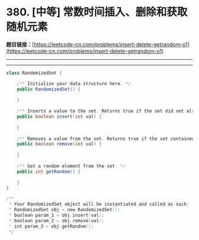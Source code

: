 # 380. [中等] 常数时间插入、删除和获取随机元素

**题目链接：**[https://leetcode-cn.com/problems/insert-delete-getrandom-o1](https://leetcode-cn.com/problems/insert-delete-getrandom-o1)

---

<Cards card="leetcode_380_insert-delete-getrandom-o1"></Cards>

---

```java
class RandomizedSet {

    /** Initialize your data structure here. */
    public RandomizedSet() {
        
    }
    
    /** Inserts a value to the set. Returns true if the set did not already contain the specified element. */
    public boolean insert(int val) {
        
    }
    
    /** Removes a value from the set. Returns true if the set contained the specified element. */
    public boolean remove(int val) {
        
    }
    
    /** Get a random element from the set. */
    public int getRandom() {
        
    }
}

/**
 * Your RandomizedSet object will be instantiated and called as such:
 * RandomizedSet obj = new RandomizedSet();
 * boolean param_1 = obj.insert(val);
 * boolean param_2 = obj.remove(val);
 * int param_3 = obj.getRandom();
 */
```
